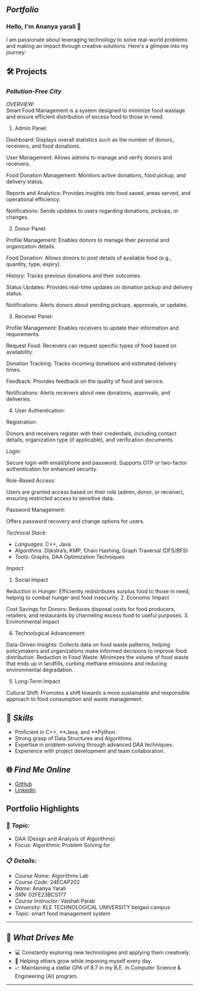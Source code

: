 ## *Portfolio*

### Hello, I'm Ananya yarali 👋

I am passionate about leveraging technology to solve real-world problems and making an impact through creative solutions. 
Here's a glimpse into my journey:  


## 🛠 Projects

### *Pollution-Free City*  

*OVERVIEW:*  
Smart Food Management is a system designed to minimize food wastage and ensure efficient distribution of excess food to those in need.

1. Admin Panel:

Dashboard: Displays overall statistics such as the number of donors, receivers, and food donations.

User Management: Allows admins to manage and verify donors and receivers.

Food Donation Management: Monitors active donations, food pickup, and delivery status.

Reports and Analytics: Provides insights into food saved, areas served, and operational efficiency.

Notifications: Sends updates to users regarding donations, pickups, or changes.



2. Donor Panel:

Profile Management: Enables donors to manage their personal and organization details.

Food Donation: Allows donors to post details of available food (e.g., quantity, type, expiry).

History: Tracks previous donations and their outcomes.

Status Updates: Provides real-time updates on donation pickup and delivery status.

Notifications: Alerts donors about pending pickups, approvals, or updates.



3. Receiver Panel:

Profile Management: Enables receivers to update their information and requirements.

Request Food: Receivers can request specific types of food based on availability.

Donation Tracking: Tracks incoming donations and estimated delivery times.

Feedback: Provides feedback on the quality of food and service.

Notifications: Alerts receivers about new donations, approvals, and deliveries.



4. User Authentication:

Registration:

Donors and receivers register with their credentials, including contact details, organization type (if applicable), and verification documents.


Login:

Secure login with email/phone and password. Supports OTP or two-factor authentication for enhanced security.


Role-Based Access:

Users are granted access based on their role (admin, donor, or receiver), ensuring restricted access to sensitive data.


Password Management:

Offers password recovery and change options for users.


*Technical Stack:*  

- *Languages:* C++, Java  
- *Algorithms:* Dijkstra’s, KMP, Chain Hashing, Graph Traversal (DFS/BFS)
- *Tools:* Graphs, DAA Optimization Techniques  

*Impact:*  
1. Social Impact

Reduction in Hunger: Efficiently redistributes surplus food to those in need, helping to combat hunger and food insecurity.
2. Economic Impact

Cost Savings for Donors: Reduces disposal costs for food producers, retailers, and restaurants by channeling excess food to useful purposes.
3. Environmental Impact

4. Technological Advancement

Data-Driven Insights: Collects data on food waste patterns, helping policymakers and organizations make informed decisions to improve food distribution.
Reduction in Food Waste: Minimizes the volume of food waste that ends up in landfills, curbing methane emissions and reducing environmental degradation.

5. Long-Term Impact

Cultural Shift: Promotes a shift towards a more sustainable and responsible approach to food consumption and waste management.

## 🚀 *Skills*  

- Proficient in C++, **Java, and **Python.  
- Strong grasp of Data Structures and Algorithms.  
- Expertise in problem-solving through advanced DAA techniques.  
- Experience with project development and team collaboration.  


## 🌐 *Find Me Online*

- [GitHub](https://github.com/Ananyayarali123/portfolio.github.io/edit/main/README.md)
- [LinkedIn]()

## Portfolio Highlights

### 🎯 *Topic:* 

- DAA (Design and Analysis of Algorithms)  
- Focus: Algorithmic Problem Solving for 
### 📋 *Details:*

- *Course Name:* Algorithms Lab 
- *Course Code:* 24ECAP202  
- *Name:* Ananya Yarali
- *SRN:* 02FE23BCS177 
- *Course Instructor:* Vaishali Parab 
- *University:* KLE TECHNOLOGICAL UNIVERSITY belgavi campus
- *Topic:*  smart food management system

---

## 🎨 *What Drives Me*  
- 💻 Constantly exploring new technologies and applying them creatively.  
- 🤝 Helping others grow while impoving myself every day.  
- 📈 Maintaining a stellar GPA of 8.7  in my B.E. in Computer Science & Engineering (AI) program.  

---

